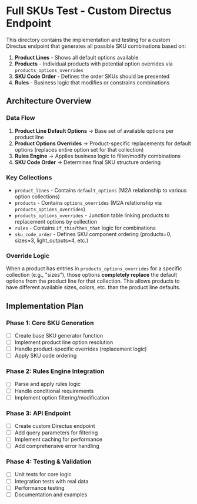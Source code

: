 # Full SKUs Test - Custom Directus Endpoint

This directory contains the implementation and testing for a custom Directus endpoint that generates all possible SKU combinations based on:

1. **Product Lines** - Shows all default options available
2. **Products** - Individual products with potential option overrides via `products_options_overrides`
3. **SKU Code Order** - Defines the order SKUs should be presented
4. **Rules** - Business logic that modifies or constrains combinations

## Architecture Overview

### Data Flow
1. **Product Line Default Options** → Base set of available options per product line
2. **Product Options Overrides** → Product-specific replacements for default options (replaces entire option set for that collection)
3. **Rules Engine** → Applies business logic to filter/modify combinations
4. **SKU Code Order** → Determines final SKU structure ordering

### Key Collections
- `product_lines` - Contains `default_options` (M2A relationship to various option collections)
- `products` - Contains `options_overrides` (M2A relationship via `products_options_overrides`)
- `products_options_overrides` - Junction table linking products to replacement options by collection
- `rules` - Contains `if_this`/`then_that` logic for combinations
- `sku_code_order` - Defines SKU component ordering (products=0, sizes=3, light_outputs=4, etc.)

### Override Logic
When a product has entries in `products_options_overrides` for a specific collection (e.g., "sizes"), those options **completely replace** the default options from the product line for that collection. This allows products to have different available sizes, colors, etc. than the product line defaults.

## Implementation Plan

### Phase 1: Core SKU Generation
- [ ] Create base SKU generator function
- [ ] Implement product line option resolution
- [ ] Handle product-specific overrides (replacement logic)
- [ ] Apply SKU code ordering

### Phase 2: Rules Engine Integration
- [ ] Parse and apply rules logic
- [ ] Handle conditional requirements
- [ ] Implement option filtering/modification

### Phase 3: API Endpoint
- [ ] Create custom Directus endpoint
- [ ] Add query parameters for filtering
- [ ] Implement caching for performance
- [ ] Add comprehensive error handling

### Phase 4: Testing & Validation
- [ ] Unit tests for core logic
- [ ] Integration tests with real data
- [ ] Performance testing
- [ ] Documentation and examples
